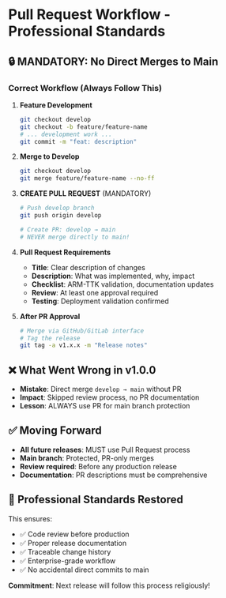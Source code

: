 # Pull Request Workflow - Professional Standards

## 🔒 **MANDATORY: No Direct Merges to Main**

### **Correct Workflow (Always Follow This)**

1. **Feature Development**
   ```bash
   git checkout develop
   git checkout -b feature/feature-name
   # ... development work ...
   git commit -m "feat: description"
   ```

2. **Merge to Develop**
   ```bash
   git checkout develop
   git merge feature/feature-name --no-ff
   ```

3. **CREATE PULL REQUEST** (MANDATORY)
   ```bash
   # Push develop branch
   git push origin develop
   
   # Create PR: develop → main
   # NEVER merge directly to main!
   ```

4. **Pull Request Requirements**
   - **Title**: Clear description of changes
   - **Description**: What was implemented, why, impact
   - **Checklist**: ARM-TTK validation, documentation updates
   - **Review**: At least one approval required
   - **Testing**: Deployment validation confirmed

5. **After PR Approval**
   ```bash
   # Merge via GitHub/GitLab interface
   # Tag the release
   git tag -a v1.x.x -m "Release notes"
   ```

## ❌ **What Went Wrong in v1.0.0**

- **Mistake**: Direct merge `develop → main` without PR
- **Impact**: Skipped review process, no PR documentation
- **Lesson**: ALWAYS use PR for main branch protection

## ✅ **Moving Forward**

- **All future releases**: MUST use Pull Request process
- **Main branch**: Protected, PR-only merges
- **Review required**: Before any production release
- **Documentation**: PR descriptions must be comprehensive

## 🎯 **Professional Standards Restored**

This ensures:
- ✅ Code review before production
- ✅ Proper release documentation  
- ✅ Traceable change history
- ✅ Enterprise-grade workflow
- ✅ No accidental direct commits to main

**Commitment**: Next release will follow this process religiously!